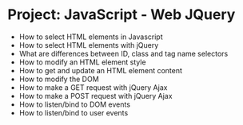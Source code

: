 # Project: JavaScript - Web JQuery

* How to select HTML elements in Javascript
* How to select HTML elements with jQuery
* What are differences between ID, class and tag name selectors
* How to modify an HTML element style
* How to get and update an HTML element content
* How to modify the DOM
* How to make a GET request with jQuery Ajax
* How to make a POST request with jQuery Ajax
* How to listen/bind to DOM events
* How to listen/bind to user events
